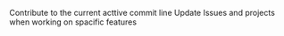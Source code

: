 Contribute to the current acttive commit line 
Update Issues and projects when working on spacific features 
